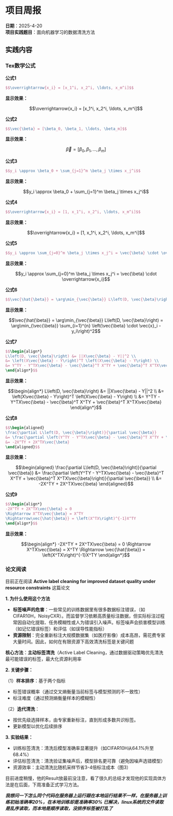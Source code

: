 # 项目周报

**日期**：2025-4-20  
**项目实践题目**：面向机器学习的数据清洗方法

## 实践内容
### Tex数学公式

**公式1** 
```latex
$$\overrightarrow{x_i} = [x_1^i, x_2^i, \ldots, x_m^i]$$
```
**显示效果：**

$$\overrightarrow{x_i} = [x_1^i, x_2^i, \ldots, x_m^i]$$

**公式2** 
```latex
$$\vec{\beta} = [\beta_0, \beta_1, \ldots, \beta_m]$$
```
**显示效果：**

$$\vec{\beta} = [\beta_0, \beta_1, \ldots, \beta_m]$$

**公式3** 
```latex
$$y_i \approx \beta_0 + \sum_{j=1}^m \beta_j \times x_j^i$$
```
**显示效果：**

$$y_i \approx \beta_0 + \sum_{j=1}^m \beta_j \times x_j^i$$

**公式4**
```latex
$$\overrightarrow{x_i} = [1, x_1^i, x_2^i, \ldots, x_m^i]$$
```
**显示效果：**

$$\overrightarrow{x_i} = [1, x_1^i, x_2^i, \ldots, x_m^i]$$

**公式5**
```latex
$$y_i \approx \sum_{j=0}^m \beta_j \times x_j^i = \vec{\beta} \cdot \overrightarrow{x_i}$$
```
**显示效果：**

$$y_i \approx \sum_{j=0}^m \beta_j \times x_j^i = \vec{\beta} \cdot \overrightarrow{x_i}$$

**公式6**
```latex
$$\vec{\hat{\beta}} = \arg\min_{\vec{\beta}} L\left(D, \vec{\beta}\right) = \arg\min_{\vec{\beta}} \sum_{i=1}^{n} \left(\vec{\beta} \cdot \vec{x}_i - y_i\right)^2$$
```
**显示效果：**

$$\vec{\hat{\beta}} = \arg\min_{\vec{\beta}} L\left(D, \vec{\beta}\right) = \arg\min_{\vec{\beta}} \sum_{i=1}^{n} \left(\vec{\beta} \cdot \vec{x}_i - y_i\right)^2$$

**公式7**
```latex
$$\begin{align*}
L\left(D, \vec{\beta}\right) &= ||X\vec{\beta} - Y||^2 \\
&= \left(X\vec{\beta} - Y\right)^T \left(X\vec{\beta} - Y\right) \\
&= Y^TY - Y^TX\vec{\beta} - \vec{\beta}^T X^TY + \vec{\beta}^T X^TX\vec{\beta}
\end{align*}$$
```
**显示效果：**

$$\begin{align*}
L\left(D, \vec{\beta}\right) &= ||X\vec{\beta} - Y||^2 \\
&= \left(X\vec{\beta} - Y\right)^T \left(X\vec{\beta} - Y\right) \\
&= Y^TY - Y^TX\vec{\beta} - \vec{\beta}^T X^TY + \vec{\beta}^T X^TX\vec{\beta}
\end{align*}$$

**公式8**
```latex
$$\begin{aligned}
\frac{\partial L\left(D, \vec{\beta}\right)}{\partial \vec{\beta}} 
&= \frac{\partial \left(Y^TY - Y^TX\vec{\beta} - \vec{\beta}^T X^TY + \vec{\beta}^T X^TX\vec{\beta}\right)}{\partial \vec{\beta}} \\
&= -2X^TY + 2X^TX\vec{\beta}
\end{aligned}$$
```
**显示效果：**

$$\begin{aligned}
\frac{\partial L\left(D, \vec{\beta}\right)}{\partial \vec{\beta}} 
&= \frac{\partial \left(Y^TY - Y^TX\vec{\beta} - \vec{\beta}^T X^TY + \vec{\beta}^T X^TX\vec{\beta}\right)}{\partial \vec{\beta}} \\
&= -2X^TY + 2X^TX\vec{\beta}
\end{aligned}$$

**公式9**
```latex
$$\begin{align*}
-2X^TY + 2X^TX\vec{\beta} = 0 
\Rightarrow X^TX\vec{\beta} = X^TY 
\Rightarrow\vec{\hat{\beta}} = \left(X^TX\right)^{-1}X^TY
\end{align*}$$
```
**显示效果：**

$$\begin{align*}
-2X^TY + 2X^TX\vec{\beta} = 0 
\Rightarrow X^TX\vec{\beta} = X^TY 
\Rightarrow \vec{\hat{\beta}} = \left(X^TX\right)^{-1}X^TY
\end{align*}$$

### 论文阅读

目前正在阅读 **Active label cleaning for improved dataset quality under resource constraints** 这篇论文

**1. 为什么使用这个方法**
- **标签噪声的危害**：一些常见的训练数据里有很多数据标注错误，（如CIFAR10H，NoisyCXR）。而监督学习依赖高质量标注数据，但实际标注过程常因自动化提取、任务模糊性或人为错误引入噪声。标签噪声会损害模型训练（如记忆错误标签）和评估（如误导性能指标）
- **资源限制**：完全重新标注大规模数据集（如医疗影像）成本高昂，需花费专家大量时间。因此，如何在有限资源下高效清洗标签是关键问题

**核心方法**：**主动标签清洗**（Active Label Cleaning，通过数据驱动策略优先清洗最可能错误的标签，最大化资源利用率

**2. 关键步骤：**

（1）**样本排序**：基于两个指标
- 标签错误概率（通过交叉熵衡量当前标签与模型预测的不一致性）
- 标注难度（通过预测熵衡量样本的模糊性）

（2）**迭代清洗**：
- 按优先级选择样本，由专家重新标注，直到形成多数共识标签。
- 更新模型以优化后续排序

**3. 实验结果：**
- 训练标签清洗：清洗后模型准确率显著提升（如CIFAR10H从64.1%升至68.4%）
- 评估标签清洗：清洗验证集噪声后，模型排名更可靠（避免因噪声选错模型）
- 资源效率：主动清洗比随机采样节省3-4倍标注成本（图3）

目前进度稍慢，他的Result放最前没注意，看了很久的总结才发现他的实现具体方法是在后面，下周准备正式学习方法。

***我想问一下怎么同个代码在服务器上运行跟在本地运行结果不一样，在服务器上训练初始准确率20%，在本地训练却是准确率30%***
***已解决，linux系统的文件读取是乱序读取，而本地是顺序读取，没排序标签被打乱了***
